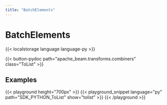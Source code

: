 ```yaml
---
title: "BatchElements"
---
```

<!--
Licensed under the Apache License, Version 2.0 (the "License");
you may not use this file except in compliance with the License.
You may obtain a copy of the License at

http://www.apache.org/licenses/LICENSE-2.0

Unless required by applicable law or agreed to in writing, software
distributed under the License is distributed on an "AS IS" BASIS,
WITHOUT WARRANTIES OR CONDITIONS OF ANY KIND, either express or implied.
See the License for the specific language governing permissions and
limitations under the License.
-->

# BatchElements

{{< localstorage language language-py >}}

{{< button-pydoc path="apache_beam.transforms.combiners" class="ToList" >}}

## Examples

{{< playground height="700px" >}}
{{< playground_snippet language="py" path="SDK_PYTHON_ToList" show="tolist" >}}
{{< /playground >}}
